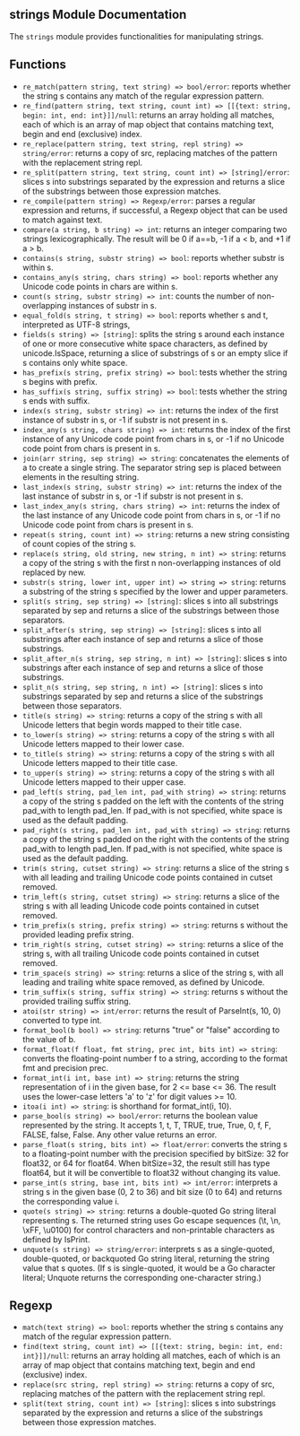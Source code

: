 ## strings Module Documentation

The `strings` module provides functionalities for manipulating strings.

## Functions

- `re_match(pattern string, text string) => bool/error`: reports whether the
  string s contains any match of the regular expression pattern.
- `re_find(pattern string, text string, count int) => [[{text: string, begin: int, end: int}]]/null`:
  returns an array holding all matches, each of which is an array of map object
  that contains matching text, begin and end (exclusive) index.
- `re_replace(pattern string, text string, repl string) => string/error`:
  returns a copy of src, replacing matches of the pattern with the replacement
  string repl.
- `re_split(pattern string, text string, count int) => [string]/error`: slices
  s into substrings separated by the expression and returns a slice of the
  substrings between those expression matches.
- `re_compile(pattern string) => Regexp/error`: parses a regular expression and
  returns, if successful, a Regexp object that can be used to match against
  text.
- `compare(a string, b string) => int`: returns an integer comparing two
  strings lexicographically. The result will be 0 if a==b, -1 if a < b, and +1
  if a > b.
- `contains(s string, substr string) => bool`: reports whether substr is within
  s.
- `contains_any(s string, chars string) => bool`: reports whether any Unicode
  code points in chars are within s.
- `count(s string, substr string) => int`: counts the number of non-overlapping
  instances of substr in s.
- `equal_fold(s string, t string) => bool`: reports whether s and t,
  interpreted as UTF-8 strings,
- `fields(s string) => [string]`: splits the string s around each instance of
  one or more consecutive white space characters, as defined by unicode.IsSpace,
  returning a slice of substrings of s or an empty slice if s contains only
  white space.
- `has_prefix(s string, prefix string) => bool`: tests whether the string s
  begins with prefix.
- `has_suffix(s string, suffix string) => bool`: tests whether the string s
  ends with suffix.
- `index(s string, substr string) => int`: returns the index of the first
  instance of substr in s, or -1 if substr is not present in s.
- `index_any(s string, chars string) => int`: returns the index of the first
  instance of any Unicode code point from chars in s, or -1 if no Unicode code
  point from chars is present in s.
- `join(arr string, sep string) => string`: concatenates the elements of a to
  create a single string. The separator string sep is placed between elements
  in the resulting string.
- `last_index(s string, substr string) => int`: returns the index of the last
  instance of substr in s, or -1 if substr is not present in s.
- `last_index_any(s string, chars string) => int`: returns the index of the
  last instance of any Unicode code point from chars in s, or -1 if no Unicode
  code point from chars is present in s.
- `repeat(s string, count int) => string`: returns a new string consisting of
  count copies of the string s.
- `replace(s string, old string, new string, n int) => string`: returns a copy
  of the string s with the first n non-overlapping instances of old replaced by
  new.
- `substr(s string, lower int, upper int) => string => string`: returns a
  substring of the string s specified by the lower and upper parameters.
- `split(s string, sep string) => [string]`: slices s into all substrings
  separated by sep and returns a slice of the substrings between those
  separators.
- `split_after(s string, sep string) => [string]`: slices s into all substrings
  after each instance of sep and returns a slice of those substrings.
- `split_after_n(s string, sep string, n int) => [string]`: slices s into
  substrings after each instance of sep and returns a slice of those substrings.
- `split_n(s string, sep string, n int) => [string]`: slices s into substrings
  separated by sep and returns a slice of the substrings between those
  separators.
- `title(s string) => string`: returns a copy of the string s with all Unicode
  letters that begin words mapped to their title case.
- `to_lower(s string) => string`: returns a copy of the string s with all
  Unicode letters mapped to their lower case.
- `to_title(s string) => string`: returns a copy of the string s with all
  Unicode letters mapped to their title case.
- `to_upper(s string) => string`: returns a copy of the string s with all
  Unicode letters mapped to their upper case.
- `pad_left(s string, pad_len int, pad_with string) => string`: returns a copy
  of the string s padded on the left with the contents of the string pad_with
  to length pad_len. If pad_with is not specified, white space is used as the
  default padding.
- `pad_right(s string, pad_len int, pad_with string) => string`: returns a
  copy of the string s padded on the right with the contents of the string
  pad_with to length pad_len. If pad_with is not specified, white space is
  used as the default padding.
- `trim(s string, cutset string) => string`: returns a slice of the string s
  with all leading and trailing Unicode code points contained in cutset removed.
- `trim_left(s string, cutset string) => string`: returns a slice of the string
  s with all leading Unicode code points contained in cutset removed.
- `trim_prefix(s string, prefix string) => string`: returns s without the
  provided leading prefix string.
- `trim_right(s string, cutset string) => string`: returns a slice of the
  string s, with all trailing Unicode code points contained in cutset removed.
- `trim_space(s string) => string`: returns a slice of the string s, with all
  leading and trailing white space removed, as defined by Unicode.
- `trim_suffix(s string, suffix string) => string`: returns s without the
  provided trailing suffix string.
- `atoi(str string) => int/error`: returns the result of ParseInt(s, 10, 0)
  converted to type int.
- `format_bool(b bool) => string`: returns "true" or "false" according to the
  value of b.
- `format_float(f float, fmt string, prec int, bits int) => string`: converts
  the floating-point number f to a string, according to the format fmt and
  precision prec.
- `format_int(i int, base int) => string`: returns the string representation of
  i in the given base, for 2 <= base <= 36. The result uses the lower-case
  letters 'a' to 'z' for digit values >= 10.
- `itoa(i int) => string`: is shorthand for format_int(i, 10).
- `parse_bool(s string) => bool/error`: returns the boolean value represented
  by the string. It accepts 1, t, T, TRUE, true, True, 0, f, F, FALSE, false,
  False. Any other value returns an error.
- `parse_float(s string, bits int) => float/error`: converts the string s to a
  floating-point number with the precision specified by bitSize: 32 for float32,
  or 64 for float64. When bitSize=32, the result still has type float64, but it
  will be convertible to float32 without changing its value.
- `parse_int(s string, base int, bits int) => int/error`: interprets a string s
  in the given base (0, 2 to 36) and bit size (0 to 64) and returns the
  corresponding value i.
- `quote(s string) => string`: returns a double-quoted Go string literal
  representing s. The returned string uses Go escape sequences (\t, \n, \xFF,
  \u0100) for control characters and non-printable characters as defined by
  IsPrint.
- `unquote(s string) => string/error`: interprets s as a single-quoted,
  double-quoted, or backquoted Go string literal, returning the string value
  that s quotes.  (If s is single-quoted, it would be a Go character literal;
  Unquote returns the corresponding one-character string.)

## Regexp

- `match(text string) => bool`: reports whether the string s contains any match
  of the regular expression pattern.
- `find(text string, count int) => [[{text: string, begin: int, end: int}]]/null`:
  returns an array holding all matches, each of which is an array of map object
  that contains matching text, begin and end (exclusive) index.
- `replace(src string, repl string) => string`: returns a copy of src,
  replacing matches of the pattern with the replacement string repl.
- `split(text string, count int) => [string]`: slices s into substrings
  separated by the expression and returns a slice of the substrings between
  those expression matches.

